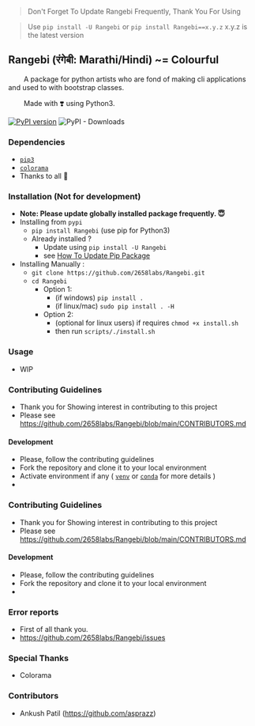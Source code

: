 
>
>    Don't Forget To Update Rangebi Frequently, Thank You For Using

>    Use `pip install -U Rangebi` or `pip install Rangebi==x.y.z` x.y.z is the latest version
>

## Rangebi (रंगेबी: Marathi/Hindi) ~= Colourful

<P>
 &nbsp;&nbsp;&nbsp;&nbsp;&nbsp;&nbsp;&nbsp;&nbsp;A package for python artists who are fond of making cli applications and used to with bootstrap classes.
</p>

<p>

&nbsp;&nbsp;&nbsp;&nbsp;&nbsp;&nbsp;&nbsp;&nbsp;Made with :heavy_heart_exclamation: using Python3.

[![PyPI version](https://badge.fury.io/py/Rangebi.svg)](https://badge.fury.io/py/rangebi) ![PyPI - Downloads](https://img.shields.io/pypi/dm/Ragebi)

</p>



### Dependencies
- [`pip3`](https://pip.pypa.io/en/stable/installing/)
- [`colorama`](https://pypi.org/project/colorama/)
- Thanks to all :pray:


### Installation (Not for development)
- <strong>Note: Please update globally installed package frequently. :innocent:	</strong>
- Installing from `pypi`
    - `pip install Rangebi` (use pip for Python3)
    - Already installed ?
        - Update using `pip install -U Rangebi`
        - see [How To Update Pip Package](https://stackoverflow.com/questions/4536103/how-can-i-upgrade-specific-packages-using-pip-and-a-requirements-file)
- Installing Manually :
    - `git clone https://github.com/2658labs/Rangebi.git`
    - `cd Rangebi`
        - Option 1:
            - (if windows) `pip install .`
            - (if linux/mac) `sudo pip install . -H`
        - Option 2:
            - (optional for linux users) if requires `chmod +x install.sh`
            - then run `scripts/./install.sh`


### Usage
- WIP

### Contributing Guidelines
- Thank you for Showing interest in contributing to this project
- Please see https://github.com/2658labs/Rangebi/blob/main/CONTRIBUTORS.md

#### Development
- Please, follow the contributing guidelines
- Fork the repository and clone it to your local environment
- Activate environment if any (
    [`venv`](https://docs.python.org/3/library/venv.html)
    or [`conda`](https://docs.conda.io/projects/conda/en/latest/user-guide/install/index.html)
    for more details
  )
-

### Contributing Guidelines
- Thank you for Showing interest in contributing to this project
- Please see https://github.com/2658labs/Rangebi/blob/main/CONTRIBUTORS.md

#### Development
- Please, follow the contributing guidelines
- Fork the repository and clone it to your local environment
-

### Error reports
- First of all thank you.
- https://github.com/2658labs/Rangebi/issues


### Special Thanks
- Colorama


### Contributors
- Ankush Patil (https://github.com/asprazz)
